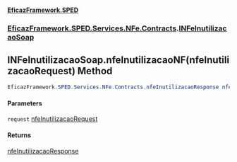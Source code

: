 #### [EficazFramework.SPED](EficazFrameworkSPED.md 'EficazFramework SPED')
### [EficazFramework.SPED.Services.NFe.Contracts](EficazFramework.SPED.Services.NFe.Contracts.md 'EficazFramework.SPED.Services.NFe.Contracts').[INFeInutilizacaoSoap](EficazFramework.SPED.Services.NFe.Contracts.md#EficazFramework.SPED.Services.NFe.Contracts.INFeInutilizacaoSoap 'EficazFramework.SPED.Services.NFe.Contracts.INFeInutilizacaoSoap')

## INFeInutilizacaoSoap.nfeInutilizacaoNF(nfeInutilizacaoRequest) Method

```csharp
EficazFramework.SPED.Services.NFe.Contracts.nfeInutilizacaoResponse nfeInutilizacaoNF(EficazFramework.SPED.Services.NFe.Contracts.nfeInutilizacaoRequest request);
```
#### Parameters

<a name='EficazFramework.SPED.Services.NFe.Contracts.INFeInutilizacaoSoap.nfeInutilizacaoNF(EficazFramework.SPED.Services.NFe.Contracts.nfeInutilizacaoRequest).request'></a>

`request` [nfeInutilizacaoRequest](EficazFramework.SPED.Services.NFe.Contracts/nfeInutilizacaoRequest.md 'EficazFramework.SPED.Services.NFe.Contracts.nfeInutilizacaoRequest')

#### Returns
[nfeInutilizacaoResponse](EficazFramework.SPED.Services.NFe.Contracts/nfeInutilizacaoResponse.md 'EficazFramework.SPED.Services.NFe.Contracts.nfeInutilizacaoResponse')